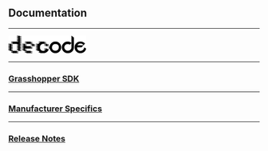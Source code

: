 ## Documentation

---

[<img src="./assets/images/decode/logo.png" height="35">](decode/Contents.md)

---

### [Grasshopper SDK](Grasshopper/Contents.md)

---

### [Manufacturer Specifics](Manufacturers/Contents.md)

---

### [Release Notes](ReleaseNotes/Contents.md)